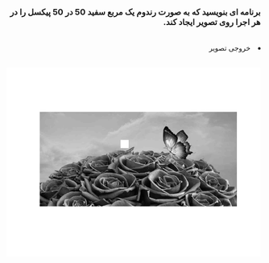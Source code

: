 <div dir="rtl">
<h3>برنامه ای بنویسید که به صورت رندوم یک مربع سفید 50 در 50 پیکسل را در هر اجرا روی تصویر ایجاد کند.</h3><br/>



<li>
خروجی تصویر
</li><br/>
<p align="center">
<img src="./output.png">
</p>



</div>